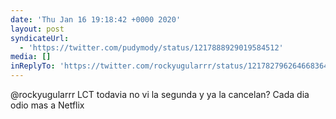 ```yaml
---
date: 'Thu Jan 16 19:18:42 +0000 2020'
layout: post
syndicateUrl:
  - 'https://twitter.com/pudymody/status/1217888929019584512'
media: []
inReplyTo: 'https://twitter.com/rockyugularrr/status/1217827962646683648'
---
```

@rockyugularrr LCT todavia no vi la segunda y ya la cancelan? Cada dia odio mas a Netflix